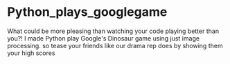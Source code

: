 # Python_plays_googlegame
What could be more pleasing than watching your code playing better than you?! I made Python play Google's Dinosaur game using just image processing.
so tease your friends like our drama rep does by showing them your high scores
